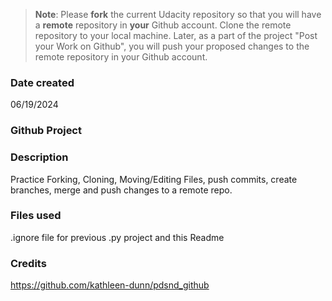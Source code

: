 >**Note**: Please **fork** the current Udacity repository so that you will have a **remote** repository in **your** Github account. Clone the remote repository to your local machine. Later, as a part of the project "Post your Work on Github", you will push your proposed changes to the remote repository in your Github account.

### Date created
06/19/2024

### Github Project

### Description

Practice Forking, Cloning, Moving/Editing Files, push commits, create branches, merge and push changes to a remote repo.

### Files used
.ignore file for previous .py project and this Readme

### Credits
https://github.com/kathleen-dunn/pdsnd_github
